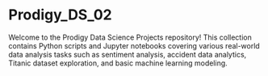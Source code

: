 # Prodigy_DS_02
Welcome to the Prodigy Data Science Projects repository! This collection contains Python scripts and Jupyter notebooks covering various real-world data analysis tasks such as sentiment analysis, accident data analytics, Titanic dataset exploration, and basic machine learning modeling.
